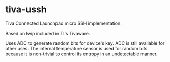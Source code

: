 tiva-ussh
=========

Tiva Connected Launchpad micro SSH implementation.

Based on lwip included in TI's Tivaware.

Uses ADC to generate random bits for device's key. ADC is still available for other uses. The internal temperature sensor is used for random bits because it is non-trivial to control its entropy in an undetectable manner.
